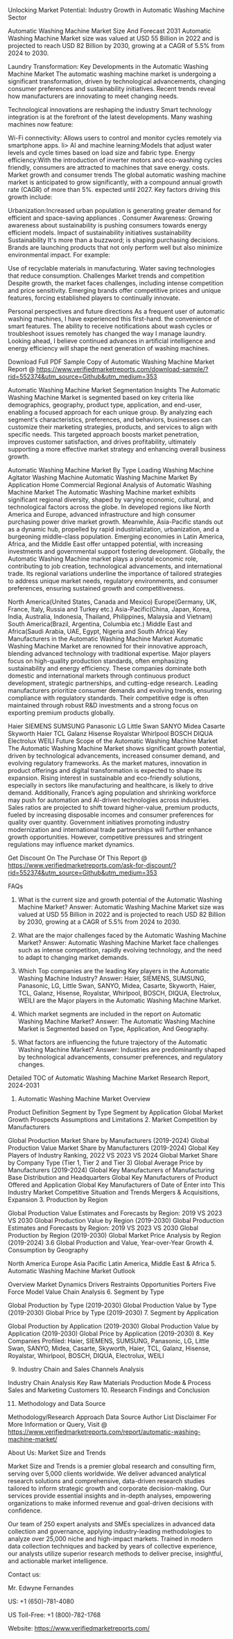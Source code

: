 Unlocking Market Potential: Industry Growth in Automatic Washing Machine Sector


Automatic Washing Machine Market Size And Forecast 2031
Automatic Washing Machine Market size was valued at USD 55 Billion in 2022 and is projected to reach USD 82 Billion by 2030, growing at a CAGR of 5.5% from 2024 to 2030.

Laundry Transformation: Key Developments in the Automatic Washing Machine Market
The automatic washing machine market is undergoing a significant transformation, driven by technological advancements, changing consumer preferences and sustainability initiatives. Recent trends reveal how manufacturers are innovating to meet changing needs.

Technological innovations are reshaping the industry
Smart technology integration is at the forefront of the latest developments. Many washing machines now feature:

Wi-Fi connectivity: Allows users to control and monitor cycles remotely via smartphone apps. li>
AI and machine learning:Models that adjust water levels and cycle times based on load size and fabric type.
Energy efficiency:With the introduction of inverter motors and eco-washing cycles friendly, consumers are attracted to machines that save energy. costs.
Market growth and consumer trends
The global automatic washing machine market is anticipated to grow significantly, with a compound annual growth rate (CAGR) of more than 5%. expected until 2027. Key factors driving this growth include:

Urbanization:Increased urban population is generating greater demand for efficient and space-saving appliances .
Consumer Awareness: Growing awareness about sustainability is pushing consumers towards energy efficient models.
Impact of sustainability initiatives sustainability
Sustainability It's more than a buzzword; is shaping purchasing decisions. Brands are launching products that not only perform well but also minimize environmental impact. For example:

Use of recyclable materials in manufacturing.
Water saving technologies that reduce consumption.
Challenges Market trends and competition
Despite growth, the market faces challenges, including intense competition and price sensitivity. Emerging brands offer competitive prices and unique features, forcing established players to continually innovate.

Personal perspectives and future directions
As a frequent user of automatic washing machines, I have experienced this first-hand. the convenience of smart features. The ability to receive notifications about wash cycles or troubleshoot issues remotely has changed the way I manage laundry. Looking ahead, I believe continued advances in artificial intelligence and energy efficiency will shape the next generation of washing machines.

Download Full PDF Sample Copy of Automatic Washing Machine Market Report @ https://www.verifiedmarketreports.com/download-sample/?rid=552374&utm_source=Github&utm_medium=353

Automatic Washing Machine Market Segmentation Insights
The Automatic Washing Machine Market is segmented based on key criteria like demographics, geography, product type, application, and end-user, enabling a focused approach for each unique group. By analyzing each segment's characteristics, preferences, and behaviors, businesses can customize their marketing strategies, products, and services to align with specific needs. This targeted approach boosts market penetration, improves customer satisfaction, and drives profitability, ultimately supporting a more effective market strategy and enhancing overall business growth.

Automatic Washing Machine Market By Type
Loading Washing Machine
Agitator Washing Machine
Automatic Washing Machine Market By Application
Home
Commercial
Regional Analysis of Automatic Washing Machine Market
The Automatic Washing Machine market exhibits significant regional diversity, shaped by varying economic, cultural, and technological factors across the globe. In developed regions like North America and Europe, advanced infrastructure and high consumer purchasing power drive market growth. Meanwhile, Asia-Pacific stands out as a dynamic hub, propelled by rapid industrialization, urbanization, and a burgeoning middle-class population. Emerging economies in Latin America, Africa, and the Middle East offer untapped potential, with increasing investments and governmental support fostering development. Globally, the Automatic Washing Machine market plays a pivotal economic role, contributing to job creation, technological advancements, and international trade. Its regional variations underline the importance of tailored strategies to address unique market needs, regulatory environments, and consumer preferences, ensuring sustained growth and competitiveness.

North America(United States, Canada and Mexico)
Europe(Germany, UK, France, Italy, Russia and Turkey etc.)
Asia-Pacific(China, Japan, Korea, India, Australia, Indonesia, Thailand, Philippines, Malaysia and Vietnam)
South America(Brazil, Argentina, Columbia etc.)
Middle East and Africa(Saudi Arabia, UAE, Egypt, Nigeria and South Africa)
Key Manufacturers in the Automatic Washing Machine Market
Automatic Washing Machine Market are renowned for their innovative approach, blending advanced technology with traditional expertise. Major players focus on high-quality production standards, often emphasizing sustainability and energy efficiency. These companies dominate both domestic and international markets through continuous product development, strategic partnerships, and cutting-edge research. Leading manufacturers prioritize consumer demands and evolving trends, ensuring compliance with regulatory standards. Their competitive edge is often maintained through robust R&D investments and a strong focus on exporting premium products globally.

Haier
SIEMENS
SUMSUNG
Panasonic
LG
Little Swan
SANYO
Midea
Casarte
Skyworth
Haier
TCL
Galanz
Hisense
Royalstar
Whirlpool
BOSCH
DIQUA
Electrolux
WEILI
Future Scope of the Automatic Washing Machine Market
The Automatic Washing Machine Market shows significant growth potential, driven by technological advancements, increased consumer demand, and evolving regulatory frameworks. As the market matures, innovation in product offerings and digital transformation is expected to shape its expansion. Rising interest in sustainable and eco-friendly solutions, especially in sectors like manufacturing and healthcare, is likely to drive demand. Additionally, France’s aging population and shrinking workforce may push for automation and AI-driven technologies across industries. Sales ratios are projected to shift toward higher-value, premium products, fueled by increasing disposable incomes and consumer preferences for quality over quantity. Government initiatives promoting industry modernization and international trade partnerships will further enhance growth opportunities. However, competitive pressures and stringent regulations may influence market dynamics.

Get Discount On The Purchase Of This Report @ https://www.verifiedmarketreports.com/ask-for-discount/?rid=552374&utm_source=Github&utm_medium=353

FAQs
1. What is the current size and growth potential of the Automatic Washing Machine Market?
Answer: Automatic Washing Machine Market size was valued at USD 55 Billion in 2022 and is projected to reach USD 82 Billion by 2030, growing at a CAGR of 5.5% from 2024 to 2030.

2. What are the major challenges faced by the Automatic Washing Machine Market?
Answer: Automatic Washing Machine Market face challenges such as intense competition, rapidly evolving technology, and the need to adapt to changing market demands.

3. Which Top companies are the leading Key players in the Automatic Washing Machine Industry?
Answer: Haier, SIEMENS, SUMSUNG, Panasonic, LG, Little Swan, SANYO, Midea, Casarte, Skyworth, Haier, TCL, Galanz, Hisense, Royalstar, Whirlpool, BOSCH, DIQUA, Electrolux, WEILI are the Major players in the Automatic Washing Machine Market.

4. Which market segments are included in the report on Automatic Washing Machine Market?
Answer: The Automatic Washing Machine Market is Segmented based on Type, Application, And Geography.

5. What factors are influencing the future trajectory of the Automatic Washing Machine Market?
Answer: Industries are predominantly shaped by technological advancements, consumer preferences, and regulatory changes.

Detailed TOC of Automatic Washing Machine Market Research Report, 2024-2031
1. Automatic Washing Machine Market Overview

Product Definition
Segment by Type
Segment by Application
Global Market Growth Prospects
Assumptions and Limitations
2. Market Competition by Manufacturers

Global Production Market Share by Manufacturers (2019-2024)
Global Production Value Market Share by Manufacturers (2019-2024)
Global Key Players of Industry Ranking, 2022 VS 2023 VS 2024
Global Market Share by Company Type (Tier 1, Tier 2 and Tier 3)
Global Average Price by Manufacturers (2019-2024)
Global Key Manufacturers of Manufacturing Base Distribution and Headquarters
Global Key Manufacturers of Product Offered and Application
Global Key Manufacturers of Date of Enter into This Industry
Market Competitive Situation and Trends
Mergers & Acquisitions, Expansion
3. Production by Region

Global Production Value Estimates and Forecasts by Region: 2019 VS 2023 VS 2030
Global Production Value by Region (2019-2030)
Global Production Estimates and Forecasts by Region: 2019 VS 2023 VS 2030
Global Production by Region (2019-2030)
Global Market Price Analysis by Region (2019-2024) 3.6 Global Production and Value, Year-over-Year Growth
4. Consumption by Geography

North America
Europe
Asia Pacific
Latin America, Middle East & Africa
5. Automatic Washing Machine Market Outlook

Overview
Market Dynamics
Drivers
Restraints
Opportunities
Porters Five Force Model
Value Chain Analysis 
6. Segment by Type

Global Production by Type (2019-2030)
Global Production Value by Type (2019-2030)
Global Price by Type (2019-2030)
7. Segment by Application

Global Production by Application (2019-2030)
Global Production Value by Application (2019-2030)
Global Price by Application (2019-2030)
8. Key Companies Profiled: Haier, SIEMENS, SUMSUNG, Panasonic, LG, Little Swan, SANYO, Midea, Casarte, Skyworth, Haier, TCL, Galanz, Hisense, Royalstar, Whirlpool, BOSCH, DIQUA, Electrolux, WEILI

9. Industry Chain and Sales Channels Analysis

Industry Chain Analysis
Key Raw Materials
Production Mode & Process
Sales and Marketing
Customers
10. Research Findings and Conclusion

11. Methodology and Data Source

Methodology/Research Approach
Data Source
Author List
Disclaimer
For More Information or Query, Visit @ https://www.verifiedmarketreports.com/report/automatic-washing-machine-market/

About Us: Market Size and Trends

Market Size and Trends is a premier global research and consulting firm, serving over 5,000 clients worldwide. We deliver advanced analytical research solutions and comprehensive, data-driven research studies tailored to inform strategic growth and corporate decision-making. Our services provide essential insights and in-depth analyses, empowering organizations to make informed revenue and goal-driven decisions with confidence.

Our team of 250 expert analysts and SMEs specializes in advanced data collection and governance, applying industry-leading methodologies to analyze over 25,000 niche and high-impact markets. Trained in modern data collection techniques and backed by years of collective experience, our analysts utilize superior research methods to deliver precise, insightful, and actionable market intelligence.

Contact us:

Mr. Edwyne Fernandes

US: +1 (650)-781-4080

US Toll-Free: +1 (800)-782-1768

Website: https://www.verifiedmarketreports.com/
